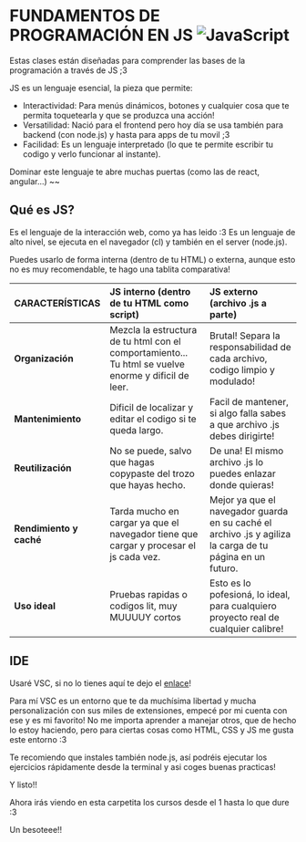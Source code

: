# FUNDAMENTOS DE PROGRAMACIÓN EN JS ![JavaScript](https://img.shields.io/badge/javascript-%23323330.svg?style=for-the-badge&logo=javascript&logoColor=%23F7DF1E)

Estas clases están diseñadas para comprender las bases de la programación a través de JS ;3

JS es un lenguaje esencial, la pieza que permite:

- Interactividad: Para menús dinámicos, botones y cualquier cosa que te permita toquetearla y que se produzca una acción!
- Versatilidad: Nació para el frontend pero hoy día se usa también para backend (con node.js) y hasta para apps de tu movil ;3
- Facilidad: Es un lenguaje interpretado (lo que te permite escribir tu codigo y verlo funcionar al instante).

Dominar este lenguaje te abre muchas puertas (como las de react, angular...) ~~

## Qué es JS?

Es el lenguaje de la interacción web, como ya has leido :3 Es un lenguaje de alto nivel, se ejecuta en el navegador (cl) y también en el server (node.js).

Puedes usarlo de forma interna (dentro de tu HTML) o externa, aunque esto no es muy recomendable, te hago una tablita comparativa!

| CARACTERÍSTICAS | JS interno (dentro de tu HTML como script) | JS externo (archivo .js a parte) |
| :--- | :--- | :--- |
| **Organización** | Mezcla la estructura de tu html con el comportamiento... Tu html se vuelve enorme y dificil de leer. | Brutal! Separa la responsabilidad de cada archivo, codigo limpio y modulado! |
| **Mantenimiento** | Dificil de localizar y editar el codigo si te queda largo. | Facil de mantener, si algo falla sabes a que archivo .js debes dirigirte! |
| **Reutilización** | No se puede, salvo que hagas copypaste del trozo que hayas hecho. | De una! El mismo archivo .js lo puedes enlazar donde quieras! |
| **Rendimiento y caché** | Tarda mucho en cargar ya que el navegador tiene que cargar y procesar el js cada vez. | Mejor ya que el navegador guarda en su caché el archivo .js y agiliza la carga de tu página en un futuro. |
| **Uso ideal** | Pruebas rapidas o codigos lit, muy MUUUUY cortos | Esto es lo pofesioná, lo ideal, para cualquiero proyecto real de cualquier calibre! |

## IDE

Usaré VSC, si no lo tienes aquí te dejo el [enlace](https://code.visualstudio.com)! 

Para mí VSC es un entorno que te da muchísima libertad y mucha personalización con sus miles de extensiones, empecé por mi cuenta con ese y es mi favorito! No me importa aprender a manejar otros, que de hecho lo estoy haciendo, pero para ciertas cosas como HTML, CSS y JS me gusta este entorno :3

Te recomiendo que instales también node.js, así podréis ejecutar los ejercicios rápidamente desde la terminal y asi coges buenas practicas!

Y listo!! 

Ahora irás viendo en esta carpetita los cursos desde el 1 hasta lo que dure :3

Un besoteee!!